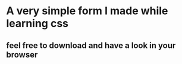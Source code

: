 # A very simple form I made while learning css
## feel free to download and have a look in your browser
